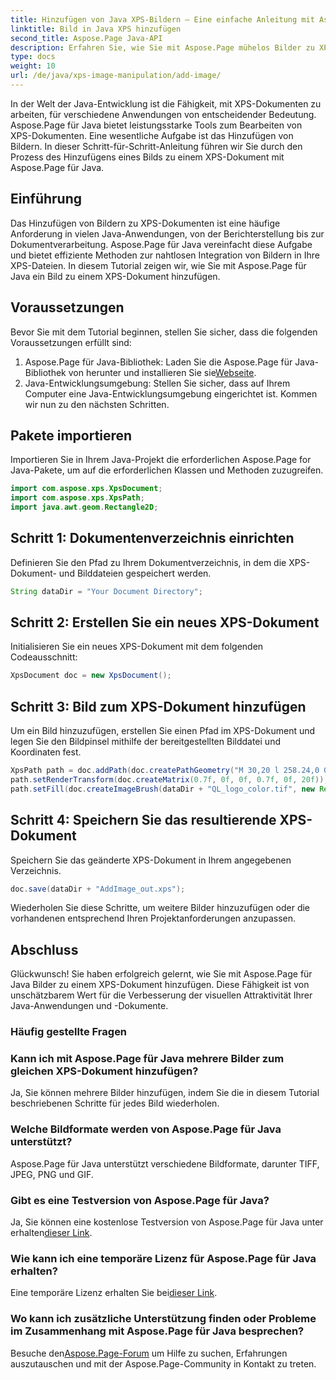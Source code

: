 ```yaml
---
title: Hinzufügen von Java XPS-Bildern – Eine einfache Anleitung mit Aspose.Page
linktitle: Bild in Java XPS hinzufügen
second_title: Aspose.Page Java-API
description: Erfahren Sie, wie Sie mit Aspose.Page mühelos Bilder zu XPS-Dokumenten in Java hinzufügen. Verbessern Sie Ihre Dokumentenverarbeitung mit dieser Schritt-für-Schritt-Anleitung.
type: docs
weight: 10
url: /de/java/xps-image-manipulation/add-image/
---
```

In der Welt der Java-Entwicklung ist die Fähigkeit, mit XPS-Dokumenten zu arbeiten, für verschiedene Anwendungen von entscheidender Bedeutung. Aspose.Page für Java bietet leistungsstarke Tools zum Bearbeiten von XPS-Dokumenten. Eine wesentliche Aufgabe ist das Hinzufügen von Bildern. In dieser Schritt-für-Schritt-Anleitung führen wir Sie durch den Prozess des Hinzufügens eines Bilds zu einem XPS-Dokument mit Aspose.Page für Java.
## Einführung
Das Hinzufügen von Bildern zu XPS-Dokumenten ist eine häufige Anforderung in vielen Java-Anwendungen, von der Berichterstellung bis zur Dokumentverarbeitung. Aspose.Page für Java vereinfacht diese Aufgabe und bietet effiziente Methoden zur nahtlosen Integration von Bildern in Ihre XPS-Dateien. In diesem Tutorial zeigen wir, wie Sie mit Aspose.Page für Java ein Bild zu einem XPS-Dokument hinzufügen.
## Voraussetzungen
Bevor Sie mit dem Tutorial beginnen, stellen Sie sicher, dass die folgenden Voraussetzungen erfüllt sind:
1.  Aspose.Page für Java-Bibliothek: Laden Sie die Aspose.Page für Java-Bibliothek von herunter und installieren Sie sie[Webseite](https://releases.aspose.com/page/java/).
2. Java-Entwicklungsumgebung: Stellen Sie sicher, dass auf Ihrem Computer eine Java-Entwicklungsumgebung eingerichtet ist.
Kommen wir nun zu den nächsten Schritten.
## Pakete importieren
Importieren Sie in Ihrem Java-Projekt die erforderlichen Aspose.Page for Java-Pakete, um auf die erforderlichen Klassen und Methoden zuzugreifen.
```java
import com.aspose.xps.XpsDocument;
import com.aspose.xps.XpsPath;
import java.awt.geom.Rectangle2D;
```
## Schritt 1: Dokumentenverzeichnis einrichten
Definieren Sie den Pfad zu Ihrem Dokumentverzeichnis, in dem die XPS-Dokument- und Bilddateien gespeichert werden.
```java
String dataDir = "Your Document Directory";
```
## Schritt 2: Erstellen Sie ein neues XPS-Dokument
Initialisieren Sie ein neues XPS-Dokument mit dem folgenden Codeausschnitt:
```java
XpsDocument doc = new XpsDocument();
```
## Schritt 3: Bild zum XPS-Dokument hinzufügen
Um ein Bild hinzuzufügen, erstellen Sie einen Pfad im XPS-Dokument und legen Sie den Bildpinsel mithilfe der bereitgestellten Bilddatei und Koordinaten fest.
```java
XpsPath path = doc.addPath(doc.createPathGeometry("M 30,20 l 258.24,0 0,56.64 -258.24,0 Z"));
path.setRenderTransform(doc.createMatrix(0.7f, 0f, 0f, 0.7f, 0f, 20f));
path.setFill(doc.createImageBrush(dataDir + "QL_logo_color.tif", new Rectangle2D.Double(0f, 0f, 258.24f, 56.64f), new Rectangle2D.Double(50f, 20f, 193.68f, 42.48f)));
```
## Schritt 4: Speichern Sie das resultierende XPS-Dokument
Speichern Sie das geänderte XPS-Dokument in Ihrem angegebenen Verzeichnis.
```java
doc.save(dataDir + "AddImage_out.xps");
```
Wiederholen Sie diese Schritte, um weitere Bilder hinzuzufügen oder die vorhandenen entsprechend Ihren Projektanforderungen anzupassen.
## Abschluss
Glückwunsch! Sie haben erfolgreich gelernt, wie Sie mit Aspose.Page für Java Bilder zu einem XPS-Dokument hinzufügen. Diese Fähigkeit ist von unschätzbarem Wert für die Verbesserung der visuellen Attraktivität Ihrer Java-Anwendungen und -Dokumente.
### Häufig gestellte Fragen
### Kann ich mit Aspose.Page für Java mehrere Bilder zum gleichen XPS-Dokument hinzufügen?
Ja, Sie können mehrere Bilder hinzufügen, indem Sie die in diesem Tutorial beschriebenen Schritte für jedes Bild wiederholen.
### Welche Bildformate werden von Aspose.Page für Java unterstützt?
Aspose.Page für Java unterstützt verschiedene Bildformate, darunter TIFF, JPEG, PNG und GIF.
### Gibt es eine Testversion von Aspose.Page für Java?
 Ja, Sie können eine kostenlose Testversion von Aspose.Page für Java unter erhalten[dieser Link](https://releases.aspose.com/).
### Wie kann ich eine temporäre Lizenz für Aspose.Page für Java erhalten?
 Eine temporäre Lizenz erhalten Sie bei[dieser Link](https://purchase.aspose.com/temporary-license/).
### Wo kann ich zusätzliche Unterstützung finden oder Probleme im Zusammenhang mit Aspose.Page für Java besprechen?
 Besuche den[Aspose.Page-Forum](https://forum.aspose.com/c/page/39) um Hilfe zu suchen, Erfahrungen auszutauschen und mit der Aspose.Page-Community in Kontakt zu treten.